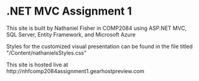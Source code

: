 <h1>.NET MVC Assignment 1</h1>

<p>This site is built by Nathaniel Fisher in COMP2084 using ASP.NET MVC, SQL Server, Entity Framework, and Microsoft Azure</p>
<p>Styles for the customized visual presentation can be found in the file titled "/Content/nathanielsStyles.css"</p>
<p>This site is hosted live at http://nhfcomp2084assignment1.gearhostpreview.com</p>
